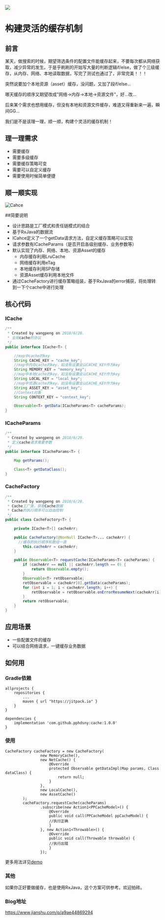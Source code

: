 [![](https://jitpack.io/v/dongjunkun/DropDownMenu.svg)](https://jitpack.io/#dongjunkun/DropDownMenu)
# 构建灵活的缓存机制

## 前言

某天，做搜索的时候，期望筛选条件的配置文件能缓存起来，不要每次都从网络获取，减少异常的发生。于是乎刷刷的开始写大量的判断逻辑if/else，做了个三级缓存，从内存、网络、本地读取数据，写完了测试也通过了，非常完美！！！

突然说要加个本地资源（asset）缓存，没问题，又加了段if/else...

哪天缓存的顺序又期望改成"网络->内存->本地->资源文件"，好...改...

后来某个需求也想用缓存，但没有本地和资源文件缓存，难道又得重新来一遍，瞬间GG...

我们是不是该理一理，顺一顺，构建个灵活的缓存机制！

## 理一理需求

-   需要缓存
-   需要多级缓存
-   需要缓存策略可变
-   需要可以自定义缓存
-   需要使用时候简单便捷

## 顺一顺实现

![Cahce](/Users/wangpeng/Documents/学习/随笔/Cahce.png)

##简要说明

-   设计思路是工厂模式和责任链模式的结合
-   基于RxJava的数据流
-   ICahce定义了一个getData请求方法，自定义缓存策略可以实现
-   请求参数有ICacheParams（是否开启各级别缓存、业务参数等）
-   默认实现了内存、网络、本地、资源Asset的缓存
    -   内存缓存利用LruCache
    -   网络缓存利用eTag
    -   本地缓存利用SP存储
    -   资源Asset缓存利用本地文件
-   通过CacheFactory进行缓存策略组装，基于RxJava的error捕获，将处理转到一下个cache中进行处理

## 核心代码

### ICache

```java
/**
 * Created by wangpeng on 2018/6/28.
 * 全局cache的协议
 */
public interface ICache<T> {

    //map中cache的key
    String CACHE_KEY = "cache_key";
    //map中内存cache的key，如没有设置会以CACHE_KEY作为key
    String MEMORY_KEY = "memory_key";
    //map中本地cache的key，如没有设置会以CACHE_KEY作为key
    String LOCAL_KEY = "local_key";
    //map中资源cache的key，如没有设置会以CACHE_KEY作为key
    String ASSET_KEY = "asset_key";
    //Context对象
    String CONTEXT_KEY = "context_key";

    Observable<T> getData(ICacheParams<T> cacheParams);
}
```

### ICacheParams

```java
/**
 * Created by wangpeng on 2018/6/29.
 * 定义cache请求需要参数
 */
public interface ICacheParams<T> {

    Map getParams();

    Class<T> getDataClass();
}
```

### CacheFactory

```java
/**
 * Created by wangpeng on 2018/6/28.
 * Cache工厂类，获取Cache数据
 * Cache的执行顺序可以自由控制
 */
public class CacheFactory<T> {

    private ICache<T>[] cacheArr;

    public CacheFactory(@NonNull ICache<T>... cacheArr) {
      //缓存的执行顺序和数组一直
        this.cacheArr = cacheArr;
    }

    public Observable<T> requestCache(ICacheParams<T> cacheParams) {
        if (cacheArr == null || cacheArr.length == 0) {
            return Observable.empty();
        }
        Observable<T> retObservable;
        retObservable = cacheArr[0].getData(cacheParams);
        for (int i = 1; i < cacheArr.length; i++) {
            retObservable = retObservable.onErrorResumeNext(cacheArr[i].getData(cacheParams));
        }
        return retObservable;
    }
}
```

## 应用场景

-   一些配置文件的缓存
-   可以结合网络请求，一键缓存业务数据

## 如何用

### Gradle依赖

```
allprojects {
    repositories {
        ...
        maven { url "https://jitpack.io" }
    }
}

dependencies {
    implementation 'com.github.pphdsny:cache:1.0.0'
}
```

### 使用

```
CacheFactory cacheFactory = new CacheFactory(
                new MemoryCache(),
                new NetCache() {
                    @Override
                    protected Observable getDataImpl(Map params, Class dataClass) {
                        return null;
                    }
                },
                new LocalCache(),
                new AssetCache()
        );
        cacheFactory.requestCache(cacheParams)
                .subscribe(new Action1<PPCacheModel>() {
                    @Override
                    public void call(PPCacheModel ppCacheModel) {
                    //执行正确
                    }
                }, new Action1<Throwable>() {
                    @Override
                    public void call(Throwable throwable) {
                    //执行出错
                    }
                });
```

更多用法详见[demo](https://github.com/pphdsny/cache/tree/master/app)

### 其他

如果你正好要做缓存，也是使用RxJava，这个方案可供参考。欢迎拍砖。

### Blog地址

https://www.jianshu.com/p/a9ae44869294